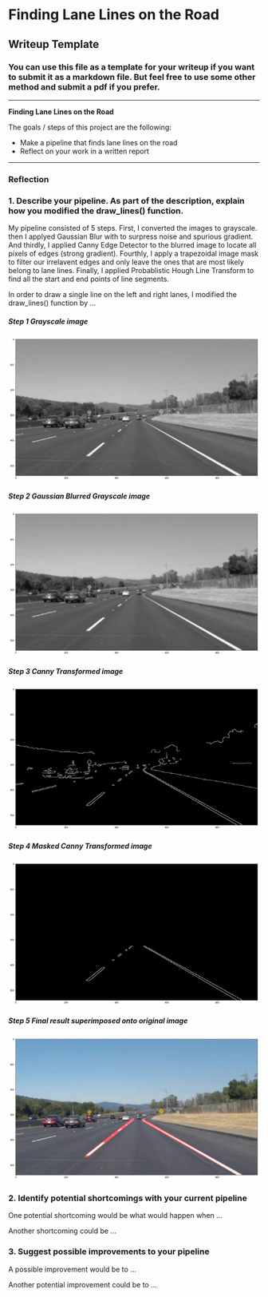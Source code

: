 # **Finding Lane Lines on the Road** 

## Writeup Template

### You can use this file as a template for your writeup if you want to submit it as a markdown file. But feel free to use some other method and submit a pdf if you prefer.

---

**Finding Lane Lines on the Road**

The goals / steps of this project are the following:
* Make a pipeline that finds lane lines on the road
* Reflect on your work in a written report


[//]: # (Image References)

[image1]: ./writeup/grayscale.png "Grayscale"
[image2]: ./writeup/grayblur.png "Grayscale Blurred"
[image3]: ./writeup/canny.png "Canny"
[image4]: ./writeup/cannymask.png "Masked Canny"
[image5]: ./writeup/result.png "Result" 

---

### Reflection

### 1. Describe your pipeline. As part of the description, explain how you modified the draw_lines() function.

My pipeline consisted of 5 steps. First, I converted the images to grayscale. then I applyed Gaussian Blur with to surpress noise and spurious gradient. And thirdly, I applied Canny Edge Detector to the blurred image to locate all pixels of edges (strong gradient). Fourthly, I apply a trapezoidal image mask to filter our irrelavent edges and only leave the ones that are most likely belong to lane lines. Finally, I applied Probablistic Hough Line Transform to find all the start and end points of line segments.  

In order to draw a single line on the left and right lanes, I modified the draw_lines() function by ...

##### Step 1 Grayscale image
![Grayscale][image1]
##### Step 2 Gaussian Blurred Grayscale image
![Grayscale Blurred][image2]
##### Step 3 Canny Transformed image
![Canny][image3]
##### Step 4 Masked Canny Transformed image
![Masked Canny][image4]
##### Step 5 Final result superimposed onto original image
![Result][image5]


### 2. Identify potential shortcomings with your current pipeline


One potential shortcoming would be what would happen when ... 

Another shortcoming could be ...


### 3. Suggest possible improvements to your pipeline

A possible improvement would be to ...

Another potential improvement could be to ...

